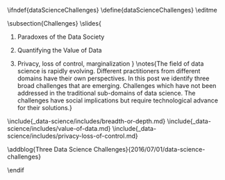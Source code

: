 \ifndef{dataScienceChallenges}
\define{dataScienceChallenges}
\editme


\subsection{Challenges}
\slides{
1. Paradoxes of the Data Society

2. Quantifying the Value of Data

3. Privacy, loss of control, marginalization
}
\notes{The field of data science is rapidly evolving. Different practitioners from different domains have their own perspectives. In this post we identify three broad challenges that are emerging. Challenges which have not been addressed in the traditional sub-domains of data science. The challenges have social implications but require technological advance for their solutions.}

\include{_data-science/includes/breadth-or-depth.md}
\include{_data-science/includes/value-of-data.md}
\include{_data-science/includes/privacy-loss-of-control.md}

\addblog{Three Data Science Challenges}{2016/07/01/data-science-challenges}

\endif
